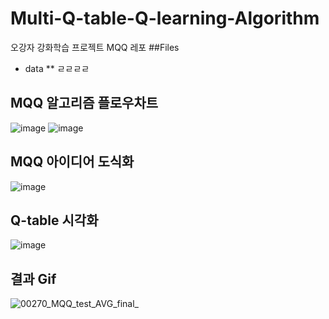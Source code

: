 # Multi-Q-table-Q-learning-Algorithm
오강자 강화학습 프로젝트 MQQ 레포
##Files
* data
** ㄹㄹㄹㄹ
## MQQ 알고리즘 플로우차트
![image](https://user-images.githubusercontent.com/96896665/172497430-34378603-bc0b-4d27-9241-9ea80e31e074.png)
![image](https://user-images.githubusercontent.com/96896665/172497497-582f1554-83d9-477c-b75c-ee6eac2d26dd.png)

## MQQ 아이디어 도식화
![image](https://user-images.githubusercontent.com/96896665/172497638-9d744efb-cb8d-4411-8e08-d0270effd53d.png)

## Q-table 시각화
![image](https://user-images.githubusercontent.com/96896665/172497740-952e3ac5-585b-4991-a5f8-4ac727decf80.png)

## 결과 Gif
![00270_MQQ_test_AVG_final_](https://user-images.githubusercontent.com/96896665/172498019-5bb1395c-f8a7-4ee4-ad86-484a6769e593.gif)
